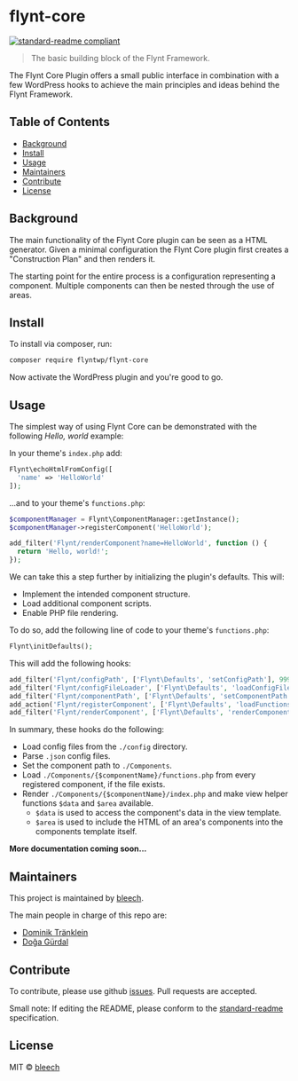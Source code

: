 # flynt-core

[![standard-readme compliant](https://img.shields.io/badge/readme%20style-standard-brightgreen.svg?style=flat-square)](https://github.com/RichardLitt/standard-readme)

<!-- TODO: Put more badges here. -->

> The basic building block of the Flynt Framework.

The Flynt Core Plugin offers a small public interface in combination with a few WordPress hooks to achieve the main principles and ideas behind the Flynt Framework.

## Table of Contents

- [Background](#background)
- [Install](#install)
- [Usage](#usage)
- [Maintainers](#maintainers)
- [Contribute](#contribute)
- [License](#license)

## Background

The main functionality of the Flynt Core plugin can be seen as a HTML generator. Given a minimal configuration the Flynt Core plugin first creates a "Construction Plan" and then renders it.

The starting point for the entire process is a configuration representing a component. Multiple components can then be nested through the use of areas.

## Install

<!-- TODO: install via WordPress instructions -->

To install via composer, run:

```bash
composer require flyntwp/flynt-core
```

Now activate the WordPress plugin and you're good to go.

## Usage

The simplest way of using Flynt Core can be demonstrated with the following *Hello, world* example:

In your theme's `index.php` add:

```php
Flynt\echoHtmlFromConfig([
  'name' => 'HelloWorld'
]);
```

...and to your theme's `functions.php`:

```php
$componentManager = Flynt\ComponentManager::getInstance();
$componentManager->registerComponent('HelloWorld');

add_filter('Flynt/renderComponent?name=HelloWorld', function () {
  return 'Hello, world!';
});
```

We can take this a step further by initializing the plugin's defaults. This will:
- Implement the intended component structure.
- Load additional component scripts.
- Enable PHP file rendering.

To do so, add the following line of code to your theme's `functions.php`:

```php
Flynt\initDefaults();
```

This will add the following hooks:

```php
add_filter('Flynt/configPath', ['Flynt\Defaults', 'setConfigPath'], 999, 2);
add_filter('Flynt/configFileLoader', ['Flynt\Defaults', 'loadConfigFile'], 999, 3);
add_filter('Flynt/componentPath', ['Flynt\Defaults', 'setComponentPath'], 999, 2);
add_action('Flynt/registerComponent', ['Flynt\Defaults', 'loadFunctionsFile']);
add_filter('Flynt/renderComponent', ['Flynt\Defaults', 'renderComponent'], 999, 4);
```

In summary, these hooks do the following:
- Load config files from the `./config` directory.
- Parse `.json` config files.
- Set the component path to `./Components`.
- Load `./Components/{$componentName}/functions.php` from every registered component, if the file exists.
- Render `./Components/{$componentName}/index.php` and make view helper functions `$data` and `$area` available.
  - `$data` is used to access the component's data in the view template.
  - `$area` is used to include the HTML of an area's components into the components template itself.


**More documentation coming soon...**

<!-- TODO: add link to documentation for more information -->

## Maintainers

This project is maintained by [bleech](https://github.com/bleech).

The main people in charge of this repo are:

- [Dominik Tränklein](https://github.com/domtra)
- [Doğa Gürdal](https://github.com/Qakulukiam)

## Contribute

To contribute, please use github [issues](https://github.com/flyntwp/flynt-core/issues). Pull requests are accepted.

Small note: If editing the README, please conform to the [standard-readme](https://github.com/RichardLitt/standard-readme) specification.

## License

MIT © [bleech](https://www.bleech.de)
